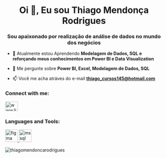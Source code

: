 <h1 align="center">Oi 👋, Eu sou Thiago Mendonça Rodrigues</h1>
<h3 align="center">Sou apaixonado por realização de análise de dados no mundo dos negócios</h3>

- 🌱 Atualmente estou Aprendendo **Modelagem de Dados, SQL e reforçando meus conhecimentos em Power BI e Data Visualization**

- 💬 Me pergunte sobre **Power BI, Excel, Modelagem de Dados, SQL**

- 📫 Você me acha atráves do e-mail **thiago_cursos145@hotmail.com**

<h3 align="left">Connect with me:</h3>
<p align="left">
<a href="https://www.linkedin.com/in/thiago-mendonça-rodrigues-507494235" target="blank"><img align="center" src="https://raw.githubusercontent.com/rahuldkjain/github-profile-readme-generator/master/src/images/icons/Social/linked-in-alt.svg" alt="www.linkedin.com/in/thiago-mendonça-rodrigues-507494235" height="30" width="40" /></a>
</p>

<h3 align="left">Languages and Tools:</h3>
<p align="left"> <a href="https://www.figma.com/" target="_blank" rel="noreferrer"> <img src="https://www.vectorlogo.zone/logos/figma/figma-icon.svg" alt="figma" width="40" height="40"/> </a> <a href="https://www.microsoft.com/en-us/sql-server" target="_blank" rel="noreferrer"> <img src="https://www.svgrepo.com/show/303229/microsoft-sql-server-logo.svg" alt="mssql" width="40" height="40"/> </a> </p>

<p><img align="center" src="https://github-readme-stats.vercel.app/api/top-langs?username=thiagomendoncarodrigues&show_icons=true&locale=en&layout=compact" alt="thiagomendoncarodrigues" /></p>




<!--
### Olá, eu sou Thiago Mendonça Rodrigues

- 🔭 Trabalhando em desenvolver projetos pessoais para divulgação no meu portifolio.
- 🌱 Procurando desenvolver habilidade analiticas em analise de dados. SQL/ Management Studio
- 🤔 Procurando ajuda em desenvolvimento de projetos
- 😄 Pronouns: ele/dele
 
<div> 
  <a href="https://www.linkedin.com/in/thiago-mendonça-rodrigues-507494235" target="_blank"><img src="https://img.shields.io/badge/-LinkedIn-%230077B5?style=for-the-badge&logo=linkedin&logoColor=white" target="_blank"></a> 
  
</div>
--!>
